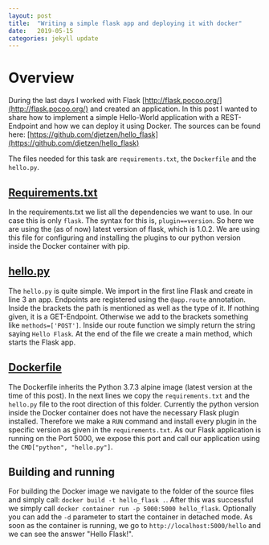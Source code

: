```yaml
---
layout: post
title:  "Writing a simple flask app and deploying it with docker"
date:   2019-05-15
categories: jekyll update
---
```

# Overview
During the last days I worked with Flask [http://flask.pocoo.org/](http://flask.pocoo.org/) and created an application. In this post I wanted to share how to implement a simple Hello-World application with a REST-Endpoint and how we can deploy it using Docker. The sources can be found here: [https://github.com/djetzen/hello_flask](https://github.com/djetzen/hello_flask)

The files needed for this task are `requirements.txt`, the `Dockerfile` and the `hello.py`.

## [Requirements.txt](https://github.com/djetzen/hello_flask/blob/master/requirements.txt)
In the requirements.txt we list all the dependencies we want to use. In our case this is only `flask`. The syntax for this is, `plugin==version`. So here we are using the (as of now) latest version of flask, which is 1.0.2. We are using this file for configuring and installing the plugins to our python version inside the Docker container with pip.

## [hello.py](https://github.com/djetzen/hello_flask/blob/master/hello.py)
The `hello.py` is quite simple. We import in the first line Flask and create in line 3 an app. Endpoints are registered using the `@app.route` annotation. Inside the brackets the path is mentioned as well as the type of it. If nothing given, it is a GET-Endpoint. Otherwise we add to the brackets something like `methods=['POST']`. Inside our route function we simply return the string saying `Hello Flask`. At the end of the file we create a main method, which starts the Flask app.

## [Dockerfile](https://github.com/djetzen/hello_flask/blob/master/Dockerfile)
The Dockerfile inherits the Python 3.7.3 alpine image (latest version at the time of this post). In the next lines we copy the `requirements.txt` and the `hello.py` file to the root direction of this folder. Currently the python version inside the Docker container does not have the necessary Flask plugin installed. Therefore we make a `RUN` command and install every plugin in the specific version as given in the `requirements.txt`. As our Flask application is running on the Port 5000, we expose this port and call our application using the `CMD["python", "hello.py"]`.

## Building and running
For building the Docker image we navigate to the folder of the source files and  simply call: `docker build -t hello_flask .`.
After this was successful we simply call `docker container run -p 5000:5000 hello_flask`. Optionally you can add the `-d` parameter to start the container in detached mode.
As soon as the container is running, we go to `http://localhost:5000/hello` and we can see the answer "Hello Flask!".